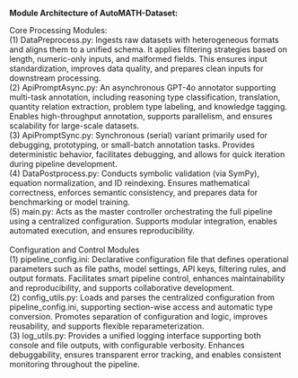 **Module Architecture of AutoMATH-Dataset:**

Core Processing Modules:<br>
(1) DataPreprocess.py: Ingests raw datasets with heterogeneous formats and aligns them to a unified schema. It applies filtering strategies based on length, numeric-only inputs, and malformed fields. This ensures input standardization, improves data quality, and prepares clean inputs for downstream processing.<br>
(2) ApiPromptAsync.py: An asynchronous GPT-4o annotator supporting multi-task annotation, including reasoning type classification, translation, quantity relation extraction, problem type labeling, and knowledge tagging. Enables high-throughput annotation, supports parallelism, and ensures scalability for large-scale datasets.<br>
(3) ApiPromptSync.py: Synchronous (serial) variant primarily used for debugging, prototyping, or small-batch annotation tasks. Provides deterministic behavior, facilitates debugging, and allows for quick iteration during pipeline development.<br>
(4) DataPostprocess.py: Conducts symbolic validation (via SymPy), equation normalization, and ID reindexing. Ensures mathematical correctness, enforces semantic consistency, and prepares data for benchmarking or model training.<br>
(5) main.py: Acts as the master controller orchestrating the full pipeline using a centralized configuration. Supports modular integration, enables automated execution, and ensures reproducibility.<br>
<br>
Configuration and Control Modules<br>
(1) pipeline_config.ini: Declarative configuration file that defines operational parameters such as file paths, model settings, API keys, filtering rules, and output formats. Facilitates smart pipeline control, enhances maintainability and reproducibility, and supports collaborative development.<br>
(2) config_utils.py: Loads and parses the centralized configuration from pipeline_config.ini, supporting section-wise access and automatic type conversion. Promotes separation of configuration and logic, improves reusability, and supports flexible reparameterization.<br>
(3) log_utils.py: Provides a unified logging interface supporting both console and file outputs, with configurable verbosity. Enhances debuggability, ensures transparent error tracking, and enables consistent monitoring throughout the pipeline.<br>
<br>
